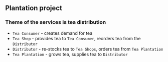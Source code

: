 ﻿## Plantation project
### Theme of the services is tea distribution 
- `Tea Consumer` - creates demand for tea
- `Tea Shop` - provides tea to `Tea Consumer`, reorders tea from the `Distributor`
- `Distributor` - re-stocks tea to `Tea Shops`, orders tea from `Tea Plantation`
- `Tea Plantation` - grows tea, supplies tea to `Distributor` 


